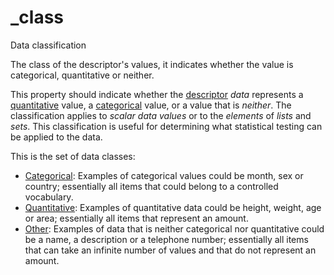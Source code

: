 # _class

Data classification

The class of the descriptor's values, it indicates whether the value is categorical, quantitative or neither.

This property should indicate whether the [descriptor](_term_descriptor) *data* represents a [quantitative](_class_quantity) value, a [categorical](_class_category) value, or a value that is *neither*. The classification applies to *scalar data values* or to the *elements* of *lists* and *sets*. This classification is useful for determining what statistical testing can be applied to the data.

This is the set of data classes:

- [Categorical](_class_category): Examples of categorical values could be month, sex or country; essentially all items that could belong to a controlled vocabulary.
- [Quantitative](_class_quantity): Examples of quantitative data could be height, weight, age or area; essentially all items that represent an amount.
- [Other](_class_other): Examples of data that is neither categorical nor quantitative could be a name, a description or a telephone number; essentially all items that can take an infinite number of values and that do not represent an amount.